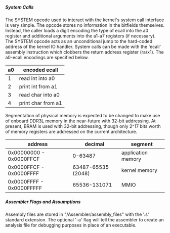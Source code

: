 ##### System Calls

The SYSTEM opcode used to interact with the kernel's system call interface is very simple. The opcode stores no
information in the bitfields themselves. Instead, the caller loads a digit encoding the type of ecall into
the a0 register and additional arguments into the a1-a7 registers (if necessary). The SYSTEM opcode acts as
an unconditional jump to the hard-coded address of the kernel IO handler. System calls can be made with the
'ecall' assembly instruction which clobbers the return address register (ra/x1). The a0-ecall encodings are 
specified below.

| a0         | encoded ecall      |
|------------|--------------------|
| 1          | read int into a0   |
| 2          | print int from a1  |
| 3          | read char into a0  |
| 4          | print char from a1 |

Segmentation of physical memory is expected to be changed to make use of onboard DDR3L memory in the 
near-future with 32-bit addressing. At present, BRAM is used with 32-bit addressing, though only
2^17 bits worth of memory registers are addressed on the current architecture.

| address                  | decimal                  | segment                  |
|--------------------------|--------------------------|--------------------------|
| 0x00000000 - 0x0000FFCF  | 0-63487                  | application memory       |
| 0x0000FFCF - 0x0000FFFF  | 63487-65535 (2048)       | kernel memory            |
| 0x0000FFFF - 0x0000FFFFF | 65536-131071             | MMIO                     |

##### Assembler Flags and Assumptions

Assembly files are stored in "/Assembler/assembly_files" with the '.s' standard extension.
The optional '-a' flag will tell the assembler to create an analysis file for debugging 
purposes in place of an executable.